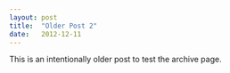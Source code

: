 ```yaml
---
layout: post
title:  "Older Post 2"
date:   2012-12-11
---
```

This is an intentionally older post to test the archive page.